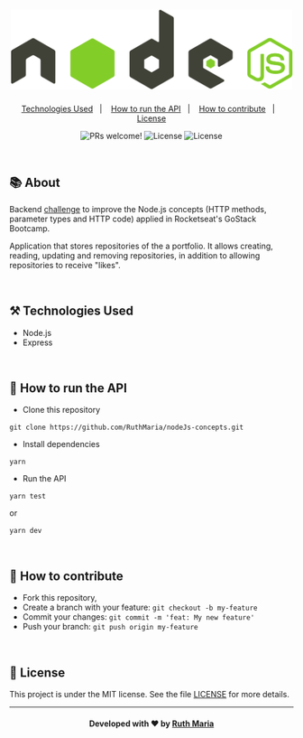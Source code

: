 <h1 align="center">
  <a href="https://github.com/csorlandi/nodejs-concepts">
    <img alt="Logo NodeJS" src="./assets/logo.png" width="500px" />
  </a>
</h1>

<p align="center">
  <a href="#technologies">Technologies Used</a>&nbsp;&nbsp;&nbsp;|&nbsp;&nbsp;&nbsp;
  <a href="#run">How to run the API</a>&nbsp;&nbsp;&nbsp;|&nbsp;&nbsp;&nbsp;
  <a href="#contribute">How to contribute</a>&nbsp;&nbsp;&nbsp;|&nbsp;&nbsp;&nbsp;
  <a href="#license">License</a>
</p>

<p align="center">
 <img src="https://img.shields.io/static/v1?label=PRs&message=welcome&color=32CD32&labelColor=000000" alt="PRs welcome!" /> 

  <img alt="License" src="https://img.shields.io/badge/Made%20by-Ruth%20Maria-sucess">

  <img alt="License" src="https://img.shields.io/static/v1?label=license&message=MIT&color=32CD32&labelColor=000000">
</p>

<br>

## :books: About


Backend [challenge](https://github.com/Rocketseat/bootcamp-gostack-desafios/tree/master/desafio-conceitos-nodejs) to improve the Node.js concepts (HTTP methods, parameter types and HTTP code) applied in Rocketseat's GoStack Bootcamp.

Application that stores repositories of the a portfolio. It allows creating, reading, updating and removing repositories, in addition to allowing repositories to receive "likes".


<a id="technologies"></a><br>

## ⚒️ Technologies Used
  * Node.js
  * Express

<a id="run"></a><br>

## 🚀 How to run the API

- Clone this repository

```
git clone https://github.com/RuthMaria/nodeJs-concepts.git
```

- Install dependencies

```
yarn 
```

- Run the API

```
yarn test
```
or 
```
yarn dev
```

<br>

## 🎯 How to contribute

- Fork this repository,
- Create a branch with your feature: `git checkout -b my-feature`
- Commit your changes: `git commit -m 'feat: My new feature'`
- Push your branch: `git push origin my-feature`

<a id="license"></a><br>

## :memo: License

This project is under the MIT license. See the  file [LICENSE](LICENSE.md) for more details.

---

<h4 align="center">
    Developed with ❤️ by <a href="https://www.linkedin.com/in/ruth-maria-9b256071/" target="_blank">Ruth Maria</a>
</h4>
